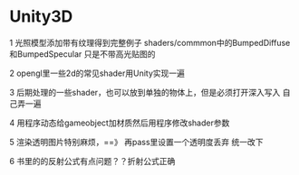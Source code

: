 # Unity3D

1 光照模型添加带有纹理得到完整例子 shaders/commmon中的BumpedDiffuse和BumpedSpecular 只是不带高光贴图的

2 opengl里一些2d的常见shader用Unity实现一遍

3 后期处理的一些shader，也可以放到单独的物体上，但是必须打开深入写入 自己弄一遍

4 用程序动态给gameobject加材质然后用程序修改shader参数

5 渲染透明图片特别麻烦，==》 再pass里设置一个透明度丢弃 统一改下

6 书里的的反射公式有点问题？？折射公式正确